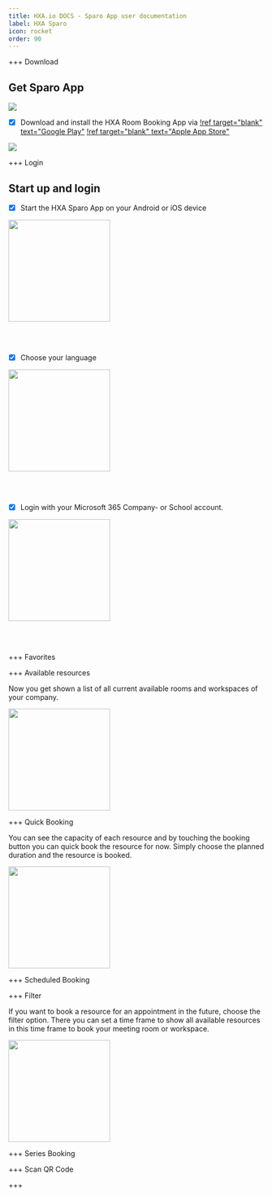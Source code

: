 ```yaml
---
title: HXA.io DOCS - Sparo App user documentation
label: HXA Sparo
icon: rocket
order: 90
---
```



+++ Download

## Get Sparo App

[![](/images/sparo/playstore256x80.png)](https://play.google.com/store/apps/details?id=com.hxa.sparo)

- [x] Download and install the HXA Room Booking App via [!ref target="blank" text="Google Play"](https://play.google.com/store/apps/details?id=com.hxa.sparo)  [!ref target="blank" text="Apple App Store"](https://apps.apple.com/de/app/hxa-sparo/id1672352267)

[![](/images/sparo/hxa.io_sparo_app_on_google_play.png)](https://play.google.com/store/apps/details?id=com.hxa.sparo)

+++ Login

## Start up and login

- [x] Start the HXA Sparo App on your Android or iOS device

<img src="/images/sparo/hxa.io_sparo_sign_in.png" width="200">

<br><br>

- [x] Choose your language

<img src="/images/sparo/hxa.io_sparo_choose_language.png" width="200">

<br><br>

- [x] Login with your Microsoft 365 Company- or School account.

<img src="/images/sparo/hxa.io_sparo_ms365_login.png" width="200">

<br><br>

+++ Favorites



+++ Available resources

Now you get shown a list of all current available rooms and workspaces of your company.

<img src="/images/sparo/hxa.io_sparo_list.png" width="200">




+++ Quick Booking

You can see the capacity of each resource and by touching the booking button you can quick book the resource for now. Simply choose the planned duration and the resource is booked.

<img src="/images/sparo/hxa.io_sparo_quick_booking.png" width="200">

+++ Scheduled Booking


+++ Filter

If you want to book a resource for an appointment in the future, choose the filter option. There you can set a time frame to show all available resources in this time frame to book your meeting room or workspace.

<img src="/images/sparo/hxa.io_sparo_list_filter.jpg" width="200">

+++ Series Booking


+++ Scan QR Code


+++